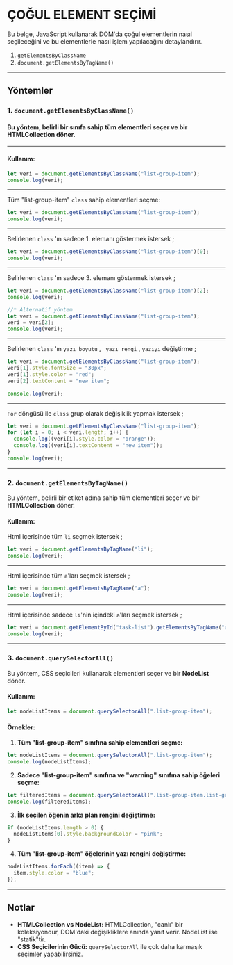 # ÇOĞUL ELEMENT SEÇİMİ

Bu belge, JavaScript kullanarak DOM'da çoğul elementlerin nasıl seçileceğini ve bu elementlerle nasıl işlem yapılacağını detaylandırır.

1. `getElementsByClassName`
2. `document.getElementsByTagName()`
---

## Yöntemler

### 1. `document.getElementsByClassName()`

#### Bu yöntem, belirli bir sınıfa sahip tüm elementleri seçer ve bir HTMLCollection döner.
---

#### Kullanım:
```javascript
let veri = document.getElementsByClassName("list-group-item");
console.log(veri);
```
---
Tüm "list-group-item" `class` sahip elementleri seçme:
```javascript
let veri = document.getElementsByClassName("list-group-item");
console.log(veri);
```
---
Belirlenen `class` 'ın sadece 1. elemanı göstermek istersek ;
```javascript
let veri = document.getElementsByClassName("list-group-item")[0];
console.log(veri);
```
---
Belirlenen `class` 'ın sadece 3. elemanı göstermek istersek ;
```javascript
let veri = document.getElementsByClassName("list-group-item")[2];
console.log(veri);

//* Alternatif yöntem
let veri = document.getElementsByClassName("list-group-item");
veri = veri[2];
console.log(veri);
```
---
Belirlenen `class` 'ın `yazı boyutu` , ` yazı rengi` , `yazıyı` değiştirme  ;
```javascript
let veri = document.getElementsByClassName("list-group-item");
veri[1].style.fontSize = "30px";
veri[1].style.color = "red";
veri[2].textContent = "new item";

console.log(veri);
```
---
`For` döngüsü ile `class` grup olarak değişiklik yapmak istersek ;
```javascript
let veri = document.getElementsByClassName("list-group-item");
for (let i = 0; i < veri.length; i++) {
  console.log((veri[i].style.color = "orange"));
  console.log((veri[i].textContent = "new item"));
}
console.log(veri);
```
---

### 2. `document.getElementsByTagName()`
Bu yöntem, belirli bir etiket adına sahip tüm elementleri seçer ve bir **HTMLCollection** döner.

#### Kullanım:

Html içerisinde tüm `li` seçmek istersek ;
```javascript
let veri = document.getElementsByTagName("li");
console.log(veri);
```
---
Html içerisinde tüm `a`'ları seçmek istersek ;
```javascript
let veri = document.getElementsByTagName("a");
console.log(veri);
```
---
Html içerisinde sadece  `li`'nin içindeki `a`'ları seçmek istersek ;
```javascript
let veri = document.getElementById("task-list").getElementsByTagName("a");
console.log(veri);
```
------

### 3. `document.querySelectorAll()`
Bu yöntem, CSS seçicileri kullanarak elementleri seçer ve bir **NodeList** döner.

#### Kullanım:
```javascript
let nodeListItems = document.querySelectorAll(".list-group-item");
```

#### Örnekler:
1. **Tüm "list-group-item" sınıfına sahip elementleri seçme:**
```javascript
let nodeListItems = document.querySelectorAll(".list-group-item");
console.log(nodeListItems);
```

2. **Sadece "list-group-item" sınıfına ve "warning" sınıfına sahip öğeleri seçme:**
```javascript
let filteredItems = document.querySelectorAll(".list-group-item.list-group-item-warning");
console.log(filteredItems);
```

3. **İlk seçilen öğenin arka plan rengini değiştirme:**
```javascript
if (nodeListItems.length > 0) {
  nodeListItems[0].style.backgroundColor = "pink";
}
```

4. **Tüm "list-group-item" öğelerinin yazı rengini değiştirme:**
```javascript
nodeListItems.forEach((item) => {
  item.style.color = "blue";
});
```

---

## Notlar
- **HTMLCollection vs NodeList:** HTMLCollection, "canlı" bir koleksiyondur, DOM'daki değişikliklere anında yanıt verir. NodeList ise "statik"tir.
- **CSS Seçicilerinin Gücü:** `querySelectorAll` ile çok daha karmaşık seçimler yapabilirsiniz.

